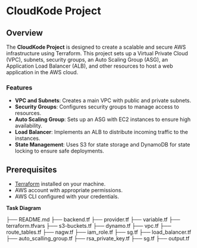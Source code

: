 # CloudKode Project

## Overview

The **CloudKode Project** is designed to create a scalable and secure AWS infrastructure using Terraform. This project sets up a Virtual Private Cloud (VPC), subnets, security groups, an Auto Scaling Group (ASG), an Application Load Balancer (ALB), and other resources to host a web application in the AWS cloud.

### Features

- **VPC and Subnets**: Creates a main VPC with public and private subnets.
- **Security Groups**: Configures security groups to manage access to resources.
- **Auto Scaling Group**: Sets up an ASG with EC2 instances to ensure high availability.
- **Load Balancer**: Implements an ALB to distribute incoming traffic to the instances.
- **State Management**: Uses S3 for state storage and DynamoDB for state locking to ensure safe deployments.

## Prerequisites

- [Terraform](https://www.terraform.io/downloads.html) installed on your machine.
- AWS account with appropriate permissions.
- AWS CLI configured with your credentials.

**Task Diagram**

├── README.md
├── backend.tf
├── provider.tf
├── variable.tf
├── terraform.tfvars
├── s3-buckets.tf
├── dynamo.tf
├── vpc.tf
├── route_tables.tf
├── nagw.tf
├── iam_role.tf
├── sg.tf
├── load_balancer.tf
├── auto_scalling_group.tf
├── rsa_private_key.tf
├── sg.tf
├── output.tf